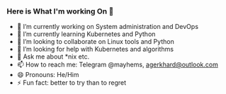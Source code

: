 ### Here is What I'm working On 👋

- 🔭 I’m currently working on System administration and DevOps
- 🌱 I’m currently learning Kubernetes and Python
- 👯 I’m looking to collaborate on Linux tools and Python
- 🤔 I’m looking for help with Kubernetes and algorithms
- 💬 Ask me about *nix etc.
- 📫 How to reach me: Telegram @mayhems, agerkhard@outlook.com
- 😄 Pronouns: He/Him
- ⚡ Fun fact: better to try than to regret
